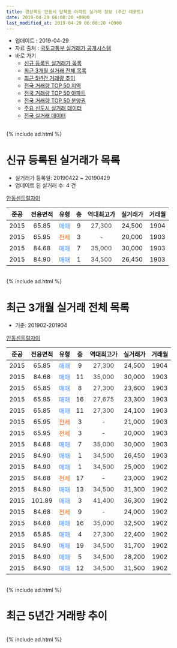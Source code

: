 ```yaml
---
title: 경상북도 안동시 당북동 아파트 실거래 정보 (주간 레포트)
date: 2019-04-29 06:08:20 +0900
last_modified_at: 2019-04-29 06:08:20 +0900
---
```


* 업데이트 : 2019-04-29
* 자료 출처 : [국토교통부 실거래가 공개시스템](http://rt.molit.go.kr)
* 바로 가기
    * [신규 등록된 실거래가 목록](#신규-등록된-실거래가-목록)
    * [최근 3개월 실거래 전체 목록](#최근-3개월-실거래-전체-목록)
    * [최근 5년간 거래량 추이](#최근-5년간-거래량-추이)
    * [전국 거래량 TOP 50 지역](https://inasie.github.io/apt-trade-info/최근-3개월-전국에서-가장-거래가-많이-발생한-지역)
    * [전국 거래량 TOP 50 아파트](https://inasie.github.io/apt-trade-info/최근-3개월-전국에서-가장-거래가-많이-발생한-아파트)
    * [전국 거래량 TOP 50 분양권](https://inasie.github.io/apt-trade-info/최근-3개월-전국에서-가장-거래가-많이-발생한-분양권)
    * [주요 신도시 실거래 데이터](https://inasie.github.io/apt-trade-info/주요-신도시)
    * [전국 실거래 데이터](https://inasie.github.io/apt-trade-info/전국)
<br>
{% include ad.html %}
<br>

# 신규 등록된 실거래가 목록
* 실거래가 등록일: 20190422 ~ 20190429
* 업데이트 된 실거래 수: 4 건


[안동센트럴자이](https://search.naver.com/search.naver?query=%EA%B2%BD%EC%83%81%EB%B6%81%EB%8F%84+%EC%95%88%EB%8F%99%EC%8B%9C+%EB%8B%B9%EB%B6%81%EB%8F%99+%EC%95%88%EB%8F%99%EC%84%BC%ED%8A%B8%EB%9F%B4%EC%9E%90%EC%9D%B4)

|준공|전용면적|유형|층|역대최고가|실거래가|거래월|
|:---:|:---:|:---:|:---:|:---:|:---:|:---:|
|2015|65.85|<span style="color:#4285f3">매매</span>|9|<span style="color:#444444">27,300</span>|24,500|1904|
|2015|65.95|<span style="color:#ff5a00">전세</span>|3|<span style="color:#444444">-</span>|20,000|1903|
|2015|84.68|<span style="color:#4285f3">매매</span>|7|<span style="color:#444444">35,000</span>|30,000|1903|
|2015|84.90|<span style="color:#4285f3">매매</span>|1|<span style="color:#444444">34,500</span>|26,450|1903|


<br>
{% include ad.html %}
<br>

# 최근 3개월 실거래 전체 목록
* 기준: 201902-201904


[안동센트럴자이](https://search.naver.com/search.naver?query=%EA%B2%BD%EC%83%81%EB%B6%81%EB%8F%84+%EC%95%88%EB%8F%99%EC%8B%9C+%EB%8B%B9%EB%B6%81%EB%8F%99+%EC%95%88%EB%8F%99%EC%84%BC%ED%8A%B8%EB%9F%B4%EC%9E%90%EC%9D%B4)

|준공|전용면적|유형|층|역대최고가|실거래가|거래월|
|:---:|:---:|:---:|:---:|:---:|:---:|:---:|
|2015|65.85|<span style="color:#4285f3">매매</span>|9|<span style="color:#444444">27,300</span>|24,500|1904|
|2015|84.68|<span style="color:#4285f3">매매</span>|11|<span style="color:#444444">35,000</span>|30,000|1903|
|2015|65.85|<span style="color:#4285f3">매매</span>|8|<span style="color:#444444">27,300</span>|23,600|1903|
|2015|65.95|<span style="color:#4285f3">매매</span>|16|<span style="color:#444444">27,675</span>|23,300|1903|
|2015|65.85|<span style="color:#4285f3">매매</span>|11|<span style="color:#444444">27,300</span>|24,100|1903|
|2015|65.95|<span style="color:#ff5a00">전세</span>|3|<span style="color:#444444">-</span>|21,000|1903|
|2015|65.95|<span style="color:#ff5a00">전세</span>|3|<span style="color:#444444">-</span>|20,000|1903|
|2015|84.68|<span style="color:#4285f3">매매</span>|7|<span style="color:#444444">35,000</span>|30,000|1903|
|2015|84.90|<span style="color:#4285f3">매매</span>|1|<span style="color:#444444">34,500</span>|26,450|1903|
|2015|84.90|<span style="color:#4285f3">매매</span>|1|<span style="color:#444444">34,500</span>|25,000|1902|
|2015|84.68|<span style="color:#ff5a00">전세</span>|17|<span style="color:#444444">-</span>|23,000|1902|
|2015|84.90|<span style="color:#4285f3">매매</span>|13|<span style="color:#444444">34,500</span>|31,300|1902|
|2015|101.89|<span style="color:#4285f3">매매</span>|3|<span style="color:#444444">41,400</span>|36,300|1902|
|2015|84.68|<span style="color:#ff5a00">전세</span>|9|<span style="color:#444444">-</span>|24,000|1902|
|2015|84.68|<span style="color:#4285f3">매매</span>|16|<span style="color:#444444">35,000</span>|32,500|1902|
|2015|65.85|<span style="color:#4285f3">매매</span>|4|<span style="color:#444444">27,300</span>|22,400|1902|
|2015|84.90|<span style="color:#4285f3">매매</span>|19|<span style="color:#444444">34,500</span>|31,700|1902|
|2015|84.90|<span style="color:#4285f3">매매</span>|5|<span style="color:#444444">34,500</span>|28,200|1902|
|2015|84.90|<span style="color:#4285f3">매매</span>|12|<span style="color:#444444">34,500</span>|31,500|1902|


<br>
{% include ad.html %}
<br>

# 최근 5년간 거래량 추이


<div style="width:100%;">
    <canvas id="deal_progress" height="200"></canvas>
</div>

<script>
new Chart(document.getElementById("deal_progress"), {
    type: 'line',
    data: {
        labels: ['201404','201405','201406','201407','201408','201409','201410','201411','201412','201501','201502','201503','201504','201505','201506','201507','201508','201509','201510','201511','201512','201601','201602','201603','201604','201605','201606','201607','201608','201609','201610','201611','201612','201701','201702','201703','201704','201705','201706','201707','201708','201709','201710','201711','201712','201801','201802','201803','201804','201805','201806','201807','201808','201809','201810','201811','201812','201901','201902','201903','201904'],
        datasets: [{
            label: '매매',
            pointRadius: 1,
            data: [1, 0, 2, 0, 0, 2, 0, 1, 0, 0, 3, 0, 0, 0, 0, 0, 0, 0, 1, 1, 0, 0, 4, 2, 1, 3, 0, 1, 2, 3, 0, 0, 1, 0, 2, 8, 7, 10, 9, 3, 3, 4, 2, 0, 2, 3, 5, 4, 1, 0, 2, 3, 2, 4, 4, 8, 0, 5, 8, 6, 1],
            borderColor: "rgba(255, 201, 14, 1)",
            backgroundColor: "rgba(255, 201, 14, 0.5)",
            fill: false,
            lineTension: 0
        },{
            label: '전월세',
            pointRadius: 1,
            data: [0, 0, 0, 0, 0, 0, 0, 1, 0, 1, 2, 7, 6, 2, 4, 2, 1, 0, 2, 0, 0, 1, 0, 0, 1, 0, 1, 2, 0, 0, 1, 0, 2, 1, 3, 0, 1, 2, 3, 1, 3, 0, 0, 0, 3, 1, 3, 2, 0, 1, 6, 1, 0, 2, 1, 0, 1, 0, 2, 2, 0],
            borderColor: "rgba(0, 141, 185, 1)",
            backgroundColor: "rgba(0, 141, 185, 0.5)",
            fill: false,
            lineTension: 0
        }
        ]
    },
    options: {
        responsive: true,
        title: {
            display: false
        },
        tooltips: {
            mode: 'index',
            intersect: false
        },
        hover: {
            mode: 'nearest',
            intersect: true
        },
        scales: {
            xAxes: [{
                display: true,
                scaleLabel: {
                    display: true,
                    labelString: '년/월'
                }
            }],
            yAxes: [{
                display: true,
                ticks: {
                    suggestedMin: 0,
                },
                scaleLabel: {
                    display: true,
                    labelString: '실거래 수'
                }
            }]
        }
    }
});

</script>


<br>
{% include ad.html %}
<br>

